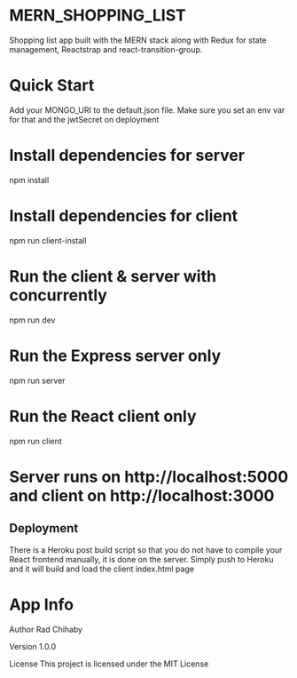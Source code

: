 # MERN_SHOPPING_LIST
Shopping list app built with the MERN stack along with Redux for state management, Reactstrap and react-transition-group.

# Quick Start
Add your MONGO_URI to the default.json file. Make sure you set an env var for that and the jwtSecret on deployment

# Install dependencies for server
npm install

# Install dependencies for client
npm run client-install

# Run the client & server with concurrently
npm run dev

# Run the Express server only
npm run server

# Run the React client only
npm run client

# Server runs on http://localhost:5000 and client on http://localhost:3000

## Deployment
There is a Heroku post build script so that you do not have to compile your React frontend manually, it is done on the server. Simply push to Heroku and it will build and load the client index.html page

# App Info
Author
Rad Chihaby

Version
1.0.0

License
This project is licensed under the MIT License